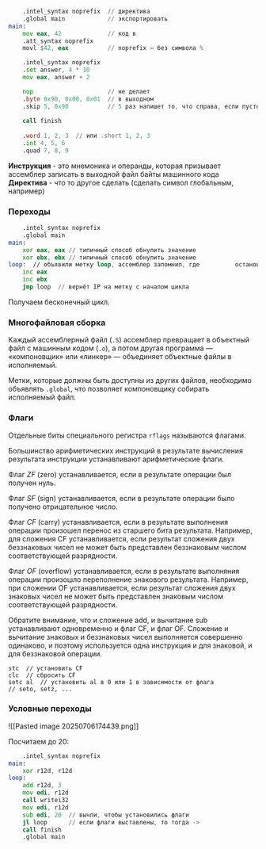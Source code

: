 ```asm
    .intel_syntax noprefix  // директива                                     перевода                                      синтаксиса на                                 Intel
    .global main            // экспортировать                                символ main
main:
    mov eax, 42             // код в                                        синтаксисе Intel
    .att_syntax noprefix
    movl $42, eax           // noprefix — без символа %                                                                 // перед                                         операндами-                                    регистрами

    .intel_syntax noprefix
    .set answer, 4 * 10
    mov eax, answer + 2

    nop                     // не делает                                     ничего,                                   запишет кодировку 
    .byte 0x90, 0x00, 0x01  // в выходном                                    файле запишет                                 эти байты 
    .skip 5, 0x90           // 5 раз напишет то, что справа, если пустота, то пишет нули
    
    call finish
	
    .word 1, 2, 3  // или .short 1, 2, 3
    .int 4, 5, 6
    .quad 7, 8, 9
```

**Инструкция** - это мнемоника и операнды, которая призывает ассемблер записать в выходной файл байты машинного кода
**Директива** - что то другое сделать (сделать символ глобальным, например)
### Переходы
```asm
    .intel_syntax noprefix
    .global main
main:
    xor eax, eax // типичный способ обнулить значение 
    xor ebx, ebx // типичный способ обнулить значение
loop:  // объявили метку loop, ассемблер запомнил, где          остановился, asm запомнил, где он остановился
    inc eax
    inc ebx
    jmp loop  // вернёт IP на метку с началом цикла
```
Получаем бесконечный цикл. 
### Многофайловая сборка
Каждый ассемблерный файл (`.S`) ассемблер превращает в объектный файл с машинным кодом (`.o`), а потом другая программа — «компоновщик» или «линкер» — объединяет объектные файлы в исполняемый. 

Метки, которые должны быть доступны из других файлов, необходимо объявлять `.global`, что позволяет компоновщику собирать исполняемый файл.
### Флаги
Отдельные биты специального регистра `rflags` называются флагами. 

Большинство арифметических инструкций в результате вычисления результата инструкции устанавливают арифметические флаги.

Флаг _ZF_ (zero) устанавливается, если в результате операции был получен нуль.

Флаг _SF_ (sign) устанавливается, если в результате операции было получено отрицательное число.

Флаг _CF_ (carry) устанавливается, если в результате выполнения операции произошел перенос из старшего бита результата. Например, для сложения CF устанавливается, если результат сложения двух беззнаковых чисел не может быть представлен беззнаковым числом соответствующей разрядности.

Флаг _OF_ (overflow) устанавливается, если в результате выполняния операции произошло переполнение знакового результата. Например, при сложении OF устанавливается, если результат сложения двух знаковых чисел не может быть представлен знаковым числом соответствующей разрядности.

Обратите внимание, что и сложение add, и вычитание sub устанавливают одновременно и флаг CF, и флаг OF. Сложение и вычитание знаковых и беззнаковых чисел выполняется совершенно одинаково, и поэтому используется одна инструкция и для знаковой, и для беззнаковой операции.

```Assembler
stc  // установить CF
clc  // сбросить CF
setc al  // установить al в 0 или 1 в зависимости от флага
// seto, setz, ...
```
### Условные переходы
![[Pasted image 20250706174439.png]]

Посчитаем до 20:
```asm
    .intel_syntax noprefix
main:
    xor r12d, r12d
loop:
    add r12d, 3
    mov edi, r12d
    call writei32
    mov edi, r12d
    sub edi, 20  // вычли, чтобы установились флаги
    jl loop      // если флаги выставлены, то тогда ->
    call finish
    .global main

```